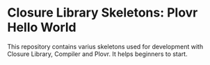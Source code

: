 Closure Library Skeletons: Plovr Hello World
============================================

This repository contains varius skeletons used for development with Closure Library, Compiler and Plovr. It helps beginners to start.
